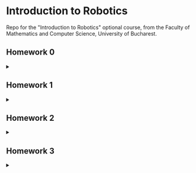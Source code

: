 # Introduction to Robotics
Repo for the "Introduction to Robotics" optional course, from the Faculty of Mathematics and Computer Science, University of Bucharest.
<h2>Homework 0</h2>
<details>
  <summary></summary>
I installed the Arduino IDE and I set up the repo (and subsequently translated it to English).
</details>

<h2>Homework 1</h2>
<details>
  <summary></summary>
Requirements: "Use a separate potentiometer in controlling each of the color of the RGB led (Red, Green and Blue). The control must be done with digital electronics (aka you must read the value of the potentiometer with Arduino, and write a mapped value to each of the pins connectedto the led)."

Pictures:![image](https://user-images.githubusercontent.com/38582034/138557042-c1bd7f09-2dfb-4c3b-8c9d-8ebfb9bb21f3.png)
![image](https://user-images.githubusercontent.com/38582034/138557231-07708708-1e58-4085-b957-1aa4dcc1ee3e.png)

Notes: due to not having a sufficient amount of wires, I had to use resistors to connect certain components. I tried using the smallest available resistors (they should have no more than 10 ohms) and it seems to have a small, barely noticeable effect on the end result. Unfortunately, I didn't find a way around this.

Video: https://youtu.be/GEDasb3OT2U
</details>


 <h2>Homework 2</h2><details>
<summary></summary>
Requirements: "Building  the  traffic  lights  for  a  crosswalk. You will use 2 LEDs to represent the traffic lights for people (red and green) and 3 LEDs to represent the traffic lights for cars (red, yellow and green). See the states it needs to go through. If anything is not clear, ask. Also, see the uploaded video (the intervals are different, but the states flow is the same).It’s a traffic lights system for people and cars - don’t overthink it."

Pictures: ![image](https://user-images.githubusercontent.com/38582034/139592330-ab362b6d-49e8-4bb3-9297-44a6eedd30a4.png)
![image](https://user-images.githubusercontent.com/38582034/139592340-ac0ebf83-4f17-4cd2-a76b-3eac3e7ac971.png)
![image](https://user-images.githubusercontent.com/38582034/139592346-ca69d32d-465f-440a-985c-2c1d3d795dd8.png)

Video: https://youtu.be/5cwfZEWLZhM
</details>
  
 <h2>Homework 3</h2>
<details>
<summary></summary>
Requirements: "should detect EMF (check body and near outlets.  DO NOT INSERT INTO OUTLET - AKA NU-L BAGATI IN PRIZA). It should print the value on the 7-segment display (or light the led bar) and should makea sound based on the intensity."

Pictures: 
  
![image](https://user-images.githubusercontent.com/38582034/140813499-28de4f3d-c5af-4490-8001-55a513dfe9ea.png)
![image](https://user-images.githubusercontent.com/38582034/140813525-2ea92767-c0d1-42a2-8ec5-7d717859ab28.png)
![image](https://user-images.githubusercontent.com/38582034/140813544-05e0a237-4209-412c-bc41-a1ada5a6a270.png)

Notes: used 3 1M resistors in series for the copper cable, and a 330 one for the buzzer (tried different values but couldn't quite get a satisfying sound).
  
Video: https://youtu.be/nXa_zPxSuCU
</details>
